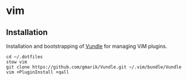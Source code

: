 # vim

## Installation

Installation and bootstrapping of
[Vundle](https://github.com/VundleVim/Vundle.vim) for managing ViM plugins.

```shell
cd ~/.dotfiles
stow vim
git clone https://github.com/gmarik/Vundle.git ~/.vim/bundle/Vundle
vim +PluginInstall +qall
```

<!--
vim: tw=79:spell
-->
